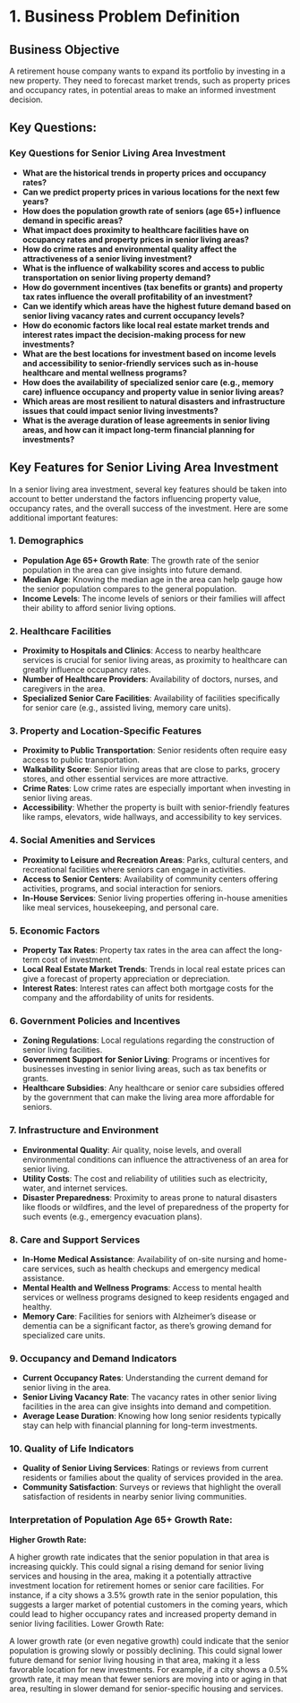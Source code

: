 # 1. Business Problem Definition

## **Business Objective**
A retirement house company wants to expand its portfolio by investing in a new property. They need to forecast market trends, such as property prices and occupancy rates, in potential areas to make an informed investment decision.

## **Key Questions:**

### Key Questions for Senior Living Area Investment

- **What are the historical trends in property prices and occupancy rates?**
- **Can we predict property prices in various locations for the next few years?**
- **How does the population growth rate of seniors (age 65+) influence demand in specific areas?**
- **What impact does proximity to healthcare facilities have on occupancy rates and property prices in senior living areas?**
- **How do crime rates and environmental quality affect the attractiveness of a senior living investment?**
- **What is the influence of walkability scores and access to public transportation on senior living property demand?**
- **How do government incentives (tax benefits or grants) and property tax rates influence the overall profitability of an investment?**
- **Can we identify which areas have the highest future demand based on senior living vacancy rates and current occupancy levels?**
- **How do economic factors like local real estate market trends and interest rates impact the decision-making process for new investments?**
- **What are the best locations for investment based on income levels and accessibility to senior-friendly services such as in-house healthcare and mental wellness programs?**
- **How does the availability of specialized senior care (e.g., memory care) influence occupancy and property value in senior living areas?**
- **Which areas are most resilient to natural disasters and infrastructure issues that could impact senior living investments?**
- **What is the average duration of lease agreements in senior living areas, and how can it impact long-term financial planning for investments?**



## Key Features for Senior Living Area Investment

In a senior living area investment, several key features should be taken into account to better understand the factors influencing property value, occupancy rates, and the overall success of the investment. Here are some additional important features:

### 1. **Demographics**
- **Population Age 65+ Growth Rate**: The growth rate of the senior population in the area can give insights into future demand.
- **Median Age**: Knowing the median age in the area can help gauge how the senior population compares to the general population.
- **Income Levels**: The income levels of seniors or their families will affect their ability to afford senior living options.

### 2. **Healthcare Facilities**
- **Proximity to Hospitals and Clinics**: Access to nearby healthcare services is crucial for senior living areas, as proximity to healthcare can greatly influence occupancy rates.
- **Number of Healthcare Providers**: Availability of doctors, nurses, and caregivers in the area.
- **Specialized Senior Care Facilities**: Availability of facilities specifically for senior care (e.g., assisted living, memory care units).

### 3. **Property and Location-Specific Features**
- **Proximity to Public Transportation**: Senior residents often require easy access to public transportation.
- **Walkability Score**: Senior living areas that are close to parks, grocery stores, and other essential services are more attractive.
- **Crime Rates**: Low crime rates are especially important when investing in senior living areas.
- **Accessibility**: Whether the property is built with senior-friendly features like ramps, elevators, wide hallways, and accessibility to key services.

### 4. **Social Amenities and Services**
- **Proximity to Leisure and Recreation Areas**: Parks, cultural centers, and recreational facilities where seniors can engage in activities.
- **Access to Senior Centers**: Availability of community centers offering activities, programs, and social interaction for seniors.
- **In-House Services**: Senior living properties offering in-house amenities like meal services, housekeeping, and personal care.

### 5. **Economic Factors**
- **Property Tax Rates**: Property tax rates in the area can affect the long-term cost of investment.
- **Local Real Estate Market Trends**: Trends in local real estate prices can give a forecast of property appreciation or depreciation.
- **Interest Rates**: Interest rates can affect both mortgage costs for the company and the affordability of units for residents.

### 6. **Government Policies and Incentives**
- **Zoning Regulations**: Local regulations regarding the construction of senior living facilities.
- **Government Support for Senior Living**: Programs or incentives for businesses investing in senior living areas, such as tax benefits or grants.
- **Healthcare Subsidies**: Any healthcare or senior care subsidies offered by the government that can make the living area more affordable for seniors.

### 7. **Infrastructure and Environment**
- **Environmental Quality**: Air quality, noise levels, and overall environmental conditions can influence the attractiveness of an area for senior living.
- **Utility Costs**: The cost and reliability of utilities such as electricity, water, and internet services.
- **Disaster Preparedness**: Proximity to areas prone to natural disasters like floods or wildfires, and the level of preparedness of the property for such events (e.g., emergency evacuation plans).

### 8. **Care and Support Services**
- **In-Home Medical Assistance**: Availability of on-site nursing and home-care services, such as health checkups and emergency medical assistance.
- **Mental Health and Wellness Programs**: Access to mental health services or wellness programs designed to keep residents engaged and healthy.
- **Memory Care**: Facilities for seniors with Alzheimer’s disease or dementia can be a significant factor, as there’s growing demand for specialized care units.

### 9. **Occupancy and Demand Indicators**
- **Current Occupancy Rates**: Understanding the current demand for senior living in the area.
- **Senior Living Vacancy Rate**: The vacancy rates in other senior living facilities in the area can give insights into demand and competition.
- **Average Lease Duration**: Knowing how long senior residents typically stay can help with financial planning for long-term investments.

### 10. **Quality of Life Indicators**
- **Quality of Senior Living Services**: Ratings or reviews from current residents or families about the quality of services provided in the area.
- **Community Satisfaction**: Surveys or reviews that highlight the overall satisfaction of residents in nearby senior living communities.


### Interpretation of Population Age 65+ Growth Rate:
**Higher Growth Rate:**

A higher growth rate indicates that the senior population in that area is increasing quickly. This could signal a rising demand for senior living services and housing in the area, making it a potentially attractive investment location for retirement homes or senior care facilities.
For instance, if a city shows a 3.5% growth rate in the senior population, this suggests a larger market of potential customers in the coming years, which could lead to higher occupancy rates and increased property demand in senior living facilities.
Lower Growth Rate:

A lower growth rate (or even negative growth) could indicate that the senior population is growing slowly or possibly declining. This could signal lower future demand for senior living housing in that area, making it a less favorable location for new investments.
For example, if a city shows a 0.5% growth rate, it may mean that fewer seniors are moving into or aging in that area, resulting in slower demand for senior-specific housing and services.


